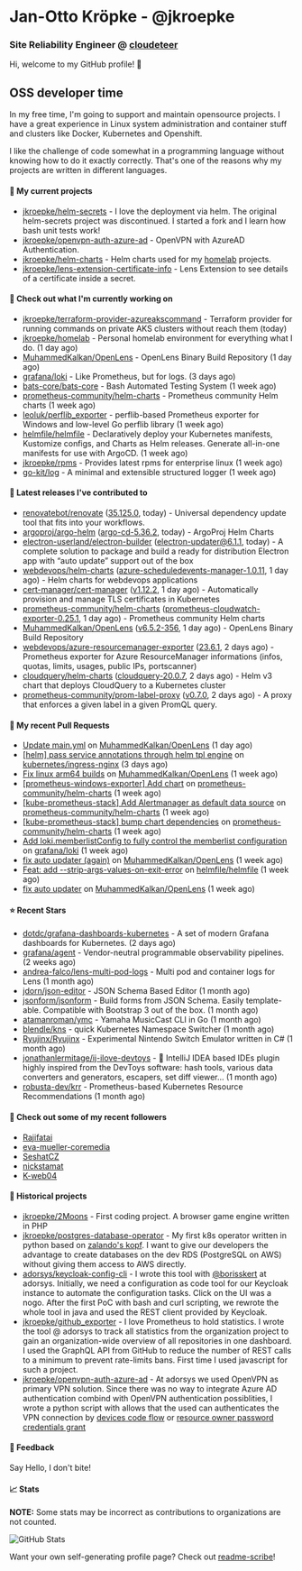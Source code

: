 # Jan-Otto Kröpke - @jkroepke
### Site Reliability Engineer @ [cloudeteer](https://cloudeteer.de/)

Hi, welcome to my GitHub profile! 👋

## OSS developer time
In my free time, I'm going to support and maintain opensource projects. I have a great experience in Linux system administration and container stuff and clusters like Docker, Kubernetes and Openshift.

I like the challenge of code somewhat in a programming language without knowing how to do it exactly correctly. That's one of the reasons why my projects are written in different languages.

#### 🌱 My current projects
- [jkroepke/helm-secrets](https://github.com/jkroepke/helm-secrets) - I love the deployment via helm. The original helm-secrets project was discontinued. I started a fork and I learn how bash unit tests work!
- [jkroepke/openvpn-auth-azure-ad](https://github.com/jkroepke/openvpn-auth-azure-ad) - OpenVPN with AzureAD Authentication.
- [jkroepke/helm-charts](https://github.com/jkroepke/helm-charts) - Helm charts used for my [homelab](https://github.com/jkroepke/homelab) projects.
- [jkroepke/lens-extension-certificate-info](https://github.com/jkroepke/lens-extension-certificate-info) - Lens Extension to see details of a certificate inside a secret.

#### 👷 Check out what I'm currently working on

- [jkroepke/terraform-provider-azureakscommand](https://github.com/jkroepke/terraform-provider-azureakscommand) - Terraform provider for running commands on private AKS clusters without reach them (today)
- [jkroepke/homelab](https://github.com/jkroepke/homelab) - Personal homelab environment for everything what I do. (1 day ago)
- [MuhammedKalkan/OpenLens](https://github.com/MuhammedKalkan/OpenLens) - OpenLens Binary Build Repository (1 day ago)
- [grafana/loki](https://github.com/grafana/loki) - Like Prometheus, but for logs. (3 days ago)
- [bats-core/bats-core](https://github.com/bats-core/bats-core) - Bash Automated Testing System (1 week ago)
- [prometheus-community/helm-charts](https://github.com/prometheus-community/helm-charts) - Prometheus community Helm charts (1 week ago)
- [leoluk/perflib_exporter](https://github.com/leoluk/perflib_exporter) - perflib-based Prometheus exporter for Windows and low-level Go perflib library (1 week ago)
- [helmfile/helmfile](https://github.com/helmfile/helmfile) - Declaratively deploy your Kubernetes manifests, Kustomize configs, and Charts as Helm releases. Generate all-in-one manifests for use with ArgoCD. (1 week ago)
- [jkroepke/rpms](https://github.com/jkroepke/rpms) - Provides latest rpms for enterprise linux (1 week ago)
- [go-kit/log](https://github.com/go-kit/log) - A minimal and extensible structured logger (1 week ago)

#### 🔭 Latest releases I've contributed to

- [renovatebot/renovate](https://github.com/renovatebot/renovate) ([35.125.0](https://github.com/renovatebot/renovate/releases/tag/35.125.0), today) - Universal dependency update tool that fits into your workflows.
- [argoproj/argo-helm](https://github.com/argoproj/argo-helm) ([argo-cd-5.36.2](https://github.com/argoproj/argo-helm/releases/tag/argo-cd-5.36.2), today) - ArgoProj Helm Charts
- [electron-userland/electron-builder](https://github.com/electron-userland/electron-builder) ([electron-updater@6.1.1](https://github.com/electron-userland/electron-builder/releases/tag/electron-updater%406.1.1), today) - A complete solution to package and build a ready for distribution Electron app with “auto update” support out of the box
- [webdevops/helm-charts](https://github.com/webdevops/helm-charts) ([azure-scheduledevents-manager-1.0.11](https://github.com/webdevops/helm-charts/releases/tag/azure-scheduledevents-manager-1.0.11), 1 day ago) - Helm charts for webdevops applications
- [cert-manager/cert-manager](https://github.com/cert-manager/cert-manager) ([v1.12.2](https://github.com/cert-manager/cert-manager/releases/tag/v1.12.2), 1 day ago) - Automatically provision and manage TLS certificates in Kubernetes
- [prometheus-community/helm-charts](https://github.com/prometheus-community/helm-charts) ([prometheus-cloudwatch-exporter-0.25.1](https://github.com/prometheus-community/helm-charts/releases/tag/prometheus-cloudwatch-exporter-0.25.1), 1 day ago) - Prometheus community Helm charts
- [MuhammedKalkan/OpenLens](https://github.com/MuhammedKalkan/OpenLens) ([v6.5.2-356](https://github.com/MuhammedKalkan/OpenLens/releases/tag/v6.5.2-356), 1 day ago) - OpenLens Binary Build Repository
- [webdevops/azure-resourcemanager-exporter](https://github.com/webdevops/azure-resourcemanager-exporter) ([23.6.1](https://github.com/webdevops/azure-resourcemanager-exporter/releases/tag/23.6.1), 2 days ago) - Prometheus exporter for Azure ResourceManager informations (infos, quotas, limits, usages, public IPs, portscanner)
- [cloudquery/helm-charts](https://github.com/cloudquery/helm-charts) ([cloudquery-20.0.7](https://github.com/cloudquery/helm-charts/releases/tag/cloudquery-20.0.7), 2 days ago) - Helm v3 chart that deploys CloudQuery to a Kubernetes cluster
- [prometheus-community/prom-label-proxy](https://github.com/prometheus-community/prom-label-proxy) ([v0.7.0](https://github.com/prometheus-community/prom-label-proxy/releases/tag/v0.7.0), 2 days ago) - A proxy that enforces a given label in a given PromQL query.

#### 🔨 My recent Pull Requests

- [Update main.yml](https://github.com/MuhammedKalkan/OpenLens/pull/162) on [MuhammedKalkan/OpenLens](https://github.com/MuhammedKalkan/OpenLens) (1 day ago)
- [[helm] pass service annotations through helm tpl engine](https://github.com/kubernetes/ingress-nginx/pull/10084) on [kubernetes/ingress-nginx](https://github.com/kubernetes/ingress-nginx) (3 days ago)
- [Fix linux arm64 builds](https://github.com/MuhammedKalkan/OpenLens/pull/160) on [MuhammedKalkan/OpenLens](https://github.com/MuhammedKalkan/OpenLens) (1 week ago)
- [[prometheus-windows-exporter] Add chart](https://github.com/prometheus-community/helm-charts/pull/3476) on [prometheus-community/helm-charts](https://github.com/prometheus-community/helm-charts) (1 week ago)
- [[kube-prometheus-stack] Add Alertmanager as default data source](https://github.com/prometheus-community/helm-charts/pull/3474) on [prometheus-community/helm-charts](https://github.com/prometheus-community/helm-charts) (1 week ago)
- [[kube-prometheus-stack] bump chart dependencies](https://github.com/prometheus-community/helm-charts/pull/3473) on [prometheus-community/helm-charts](https://github.com/prometheus-community/helm-charts) (1 week ago)
- [Add loki.memberlistConfig to fully control the memberlist configuration](https://github.com/grafana/loki/pull/9646) on [grafana/loki](https://github.com/grafana/loki) (1 week ago)
- [fix auto updater (again)](https://github.com/MuhammedKalkan/OpenLens/pull/157) on [MuhammedKalkan/OpenLens](https://github.com/MuhammedKalkan/OpenLens) (1 week ago)
- [Feat: add --strip-args-values-on-exit-error](https://github.com/helmfile/helmfile/pull/887) on [helmfile/helmfile](https://github.com/helmfile/helmfile) (1 week ago)
- [fix auto updater](https://github.com/MuhammedKalkan/OpenLens/pull/156) on [MuhammedKalkan/OpenLens](https://github.com/MuhammedKalkan/OpenLens) (1 week ago)

#### ⭐ Recent Stars

- [dotdc/grafana-dashboards-kubernetes](https://github.com/dotdc/grafana-dashboards-kubernetes) - A set of modern Grafana dashboards for Kubernetes. (2 days ago)
- [grafana/agent](https://github.com/grafana/agent) - Vendor-neutral programmable observability pipelines. (2 weeks ago)
- [andrea-falco/lens-multi-pod-logs](https://github.com/andrea-falco/lens-multi-pod-logs) - Multi pod and container logs for Lens (1 month ago)
- [jdorn/json-editor](https://github.com/jdorn/json-editor) - JSON Schema Based Editor (1 month ago)
- [jsonform/jsonform](https://github.com/jsonform/jsonform) - Build forms from JSON Schema. Easily template-able. Compatible with Bootstrap 3 out of the box. (1 month ago)
- [atamanroman/ymc](https://github.com/atamanroman/ymc) - Yamaha MusicCast CLI in Go (1 month ago)
- [blendle/kns](https://github.com/blendle/kns) - quick Kubernetes Namespace Switcher (1 month ago)
- [Ryujinx/Ryujinx](https://github.com/Ryujinx/Ryujinx) - Experimental Nintendo Switch Emulator written in C# (1 month ago)
- [jonathanlermitage/ij-ilove-devtoys](https://github.com/jonathanlermitage/ij-ilove-devtoys) - 🧩 IntelliJ IDEA based IDEs plugin highly inspired from the DevToys software: hash tools, various data converters and generators, escapers, set diff viewer... (1 month ago)
- [robusta-dev/krr](https://github.com/robusta-dev/krr) - Prometheus-based Kubernetes Resource Recommendations (1 month ago)

#### 👯 Check out some of my recent followers

- [Rajifatai](https://github.com/Rajifatai)
- [eva-mueller-coremedia](https://github.com/eva-mueller-coremedia)
- [SeshatCZ](https://github.com/SeshatCZ)
- [nickstamat](https://github.com/nickstamat)
- [K-web04](https://github.com/K-web04)

#### 📜 Historical projects
- [jkroepke/2Moons](https://github.com/jkroepke/2Moons) - First coding project. A browser game engine written in PHP
- [jkroepke/postgres-database-operator](https://github.com/jkroepke/postgres-database-operator) - My first k8s operator written in python based on [zalando's kopf](https://github.com/zalando-incubator/kopf). I want to give our developers the advantage to create databases on the dev RDS (PostgreSQL on AWS) without giving them access to AWS directly.
- [adorsys/keycloak-config-cli](https://github.com/adorsys/keycloak-config-cli) - I wrote this tool with [@borisskert](https://github.com/borisskert) at adorsys. Initially, we need a configuration as code tool for our Keycloak instance to automate the configuration tasks. Click on the UI was a nogo. After the first PoC with bash and curl scripting, we rewrote the whole tool in java and used the REST client provided by Keycloak.
- [jkroepke/github_exporter](https://github.com/jkroepke/github_exporter) - I love Prometheus to hold statistics. I wrote the tool @ adorsys to track all statistics from the organization project to gain an organization-wide overview of all repositories in one dashboard. I used the GraphQL API from GitHub to reduce the number of REST calls to a minimum to prevent rate-limits bans. First time I used javascript for such a project.
- [jkroepke/openvpn-auth-azure-ad](https://github.com/jkroepke/openvpn-auth-azure-ad) - At adorsys we used OpenVPN as primary VPN solution. Since there was no way to integrate Azure AD authentication combind with OpenVPN authentication possiblities, I wrote a python script with allows that the used can authenticates the VPN connection by [devices code flow](https://docs.microsoft.com/en-us/azure/active-directory/develop/v2-oauth2-device-code) or [resource owner password credentials grant](https://docs.microsoft.com/en-us/azure/active-directory/develop/v2-oauth-ropc)

#### 💬 Feedback

Say Hello, I don't bite!

#### 📈 Stats

**NOTE:** Some stats may be incorrect as contributions to organizations
are not counted.

![GitHub Stats](https://github-readme-stats.vercel.app/api?username=jkroepke&count_private=false&theme=tokyonight&show_icons=true)

Want your own self-generating profile page? Check out [readme-scribe](https://github.com/muesli/readme-scribe)!

